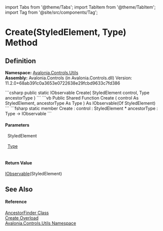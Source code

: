 import Tabs from '@theme/Tabs'; 
import TabItem from '@theme/TabItem'; 
import Tag from '@site/src/components/Tag'; 

# Create(StyledElement, Type) Method




## Definition
**Namespace:** <a href="N_Avalonia_Controls_Utils">Avalonia.Controls.Utils</a>  
**Assembly:** Avalonia.Controls (in Avalonia.Controls.dll) Version: 11.2.0+68ab391c0a3653e0722638e29fcbd9633c7fd386

<Tabs groupId="api-code-preview">
<TabItem value="csharp" label="C#">
```csharp
public static IObservable<StyledElement?> Create(
	StyledElement control,
	Type ancestorType
)
```
</TabItem>
<TabItem value="vb" label="VB">
```vb
Public Shared Function Create ( 
	control As StyledElement,
	ancestorType As Type
) As IObservable(Of StyledElement)
```
</TabItem>
<TabItem value="fsharp" label="F#">
```fsharp
static member Create : 
        control : StyledElement * 
        ancestorType : Type -> IObservable<StyledElement> 
```
</TabItem>
</Tabs>



#### Parameters
<dl><dt>  StyledElement</dt><dd> </dd><dt>  <a href="https://learn.microsoft.com/dotnet/api/system.type" target="_blank" rel="noopener noreferrer">Type</a></dt><dd> </dd></dl>

#### Return Value
<a href="https://learn.microsoft.com/dotnet/api/system.iobservable-1" target="_blank" rel="noopener noreferrer">IObservable</a>(StyledElement)

## See Also


#### Reference
<a href="T_Avalonia_Controls_Utils_AncestorFinder">AncestorFinder Class</a>  
<a href="Overload_Avalonia_Controls_Utils_AncestorFinder_Create">Create Overload</a>  
<a href="N_Avalonia_Controls_Utils">Avalonia.Controls.Utils Namespace</a>  
